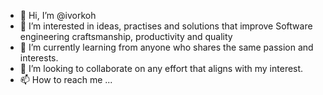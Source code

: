- 👋 Hi, I’m @ivorkoh
- 👀 I’m interested in ideas, practises and solutions that improve Software engineering craftsmanship, productivity and quality
- 🌱 I’m currently learning from anyone who shares the same passion and interests.
- 💞️ I’m looking to collaborate on any effort that aligns with my interest.
- 📫 How to reach me ...

<!---
ivorkoh/ivorkoh is a ✨ special ✨ repository because its `README.md` (this file) appears on your GitHub profile.
You can click the Preview link to take a look at your changes.
--->
